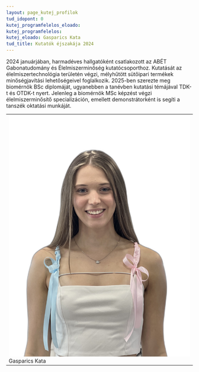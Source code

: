 ```yaml
---
layout: page_kutej_profilok
tud_idopont: 0
kutej_programfelelos_eloado: 
kutej_programfelelos: 
kutej_eloado: Gasparics Kata
tud_title: Kutatók éjszakája 2024
---
```


2024 januárjában, harmadéves hallgatóként csatlakozott az ABÉT Gabonatudomány és Élelmiszerminőség kutatócsoporthoz. Kutatását az élelmiszertechnológia területén végzi, mélyhűtött sütőipari termékek minőségjavítási lehetőségeivel foglalkozik. 2025-ben szerezte meg biomérnök BSc diplomáját, ugyanebben a tanévben kutatási témájával TDK-t és OTDK-t nyert. Jelenleg a biomérnök MSc képzést végzi élelmiszerminősítő specializáción, emellett demonstrátorként is segíti a tanszék oktatási munkáját.

<table class="picture">
<tr>
<td>

<div class="gallery">
    <img src="images/Gasparics Kata.jpeg" max-width="250" max-height="200">
  <div class="desc">Gasparics Kata</div>
</div>

</td>
</tr>
</table>
